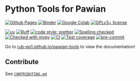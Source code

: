 # Python Tools for Pawian

[![Github Pages](https://img.shields.io/badge/github%20pages-121013?style=for-the-badge&logo=github&logoColor=white)](https://rub-ep1.github.io/pawian-tools)
[![Binder](https://static.mybinder.org/badge_logo.svg)](https://mybinder.org/v2/gh/RUB-EP1/pawian-tools/stable?filepath=docs/usage)
[![Google Colab](https://colab.research.google.com/assets/colab-badge.svg)](https://colab.research.google.com/github/RUB-EP1/pawian-tools/blob/main)
[![GPLv3+ license](https://img.shields.io/badge/License-GPLv3+-blue.svg)](https://www.gnu.org/licenses/gpl-3.0-standalone.html)

[![uv](https://img.shields.io/endpoint?url=https://raw.githubusercontent.com/astral-sh/uv/main/assets/badge/v0.json)](https://github.com/astral-sh/uv)
[![Ruff](https://img.shields.io/endpoint?url=https://raw.githubusercontent.com/charliermarsh/ruff/main/assets/badge/v2.json)](https://github.com/astral-sh/ruff)
[![code style: prettier](https://img.shields.io/badge/code_style-prettier-ff69b4.svg?style=flat-square)](https://github.com/prettier/prettier)
[![Spelling checked](https://img.shields.io/badge/cspell-checked-brightgreen.svg)](https://github.com/streetsidesoftware/cspell/tree/master/packages/cspell)
[![Checked with mypy](http://www.mypy-lang.org/static/mypy_badge.svg)](https://mypy.readthedocs.io)
[![CI](https://github.com/RUB-EP1/pawian-tools/actions/workflows/ci.yml/badge.svg)](https://github.com/RUB-EP1/pawian-tools/actions/workflows/ci.yml)
[![Test coverage](https://codecov.io/gh/RUB-EP1/pawian-tools/branch/main/graph/badge.svg)](https://codecov.io/gh/RUB-EP1/pawian-tools)
[![pre-commit](https://img.shields.io/badge/pre--commit-enabled-brightgreen)](https://github.com/pre-commit/pre-commit)

Go to [rub-ep1.github.io/pawian-tools](https://rub-ep1.github.io/pawian-tools) to view
the documentation!

## Contribute

See [`CONTRIBUTING.md`](./CONTRIBUTING.md)
